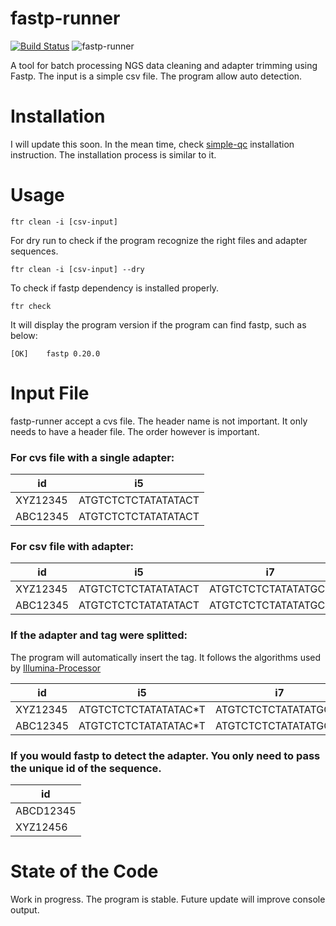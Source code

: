# fastp-runner
[![Build Status](https://www.travis-ci.com/hhandika/fastp-runner.svg?branch=main)](https://www.travis-ci.com/hhandika/fastp-runner)
![fastp-runner](https://github.com/hhandika/fastp-runner/workflows/Tests/badge.svg)

A tool for batch processing NGS data cleaning and adapter trimming using Fastp. The input is a simple csv file. The program allow auto detection.  

# Installation

I will update this soon. In the mean time, check [simple-qc](https://github.com/hhandika/simple-qc) installation instruction. The installation process is similar to it.


# Usage

```
ftr clean -i [csv-input]
```

For dry run to check if the program recognize the right files and adapter sequences.

```
ftr clean -i [csv-input] --dry
```

To check if fastp dependency is installed properly.

```
ftr check
```

It will display the program version if the program can find fastp, such as below:

```
[OK]    fastp 0.20.0
```

# Input File

fastp-runner accept a cvs file. The header name is not important. It only needs to have a header file. The order however is important. 

### For cvs file with a single adapter:
| id        |   i5                | 
| -------   | ------------------- |  
|XYZ12345   | ATGTCTCTCTATATATACT | 
|ABC12345   | ATGTCTCTCTATATATACT | 


### For csv file with adapter:

| id      |   i5                | i7                  |
| ------- | ------------------- | ------------------  | 
|XYZ12345 | ATGTCTCTCTATATATACT | ATGTCTCTCTATATATGCT |
|ABC12345 | ATGTCTCTCTATATATACT | ATGTCTCTCTATATATGCT |

### If the adapter and tag were splitted:

The program will automatically insert the tag. It follows the algorithms used by [Illumina-Processor](https://illumiprocessor.readthedocs.io/en/latest/)

| id      |   i5                    | i7                    |   i5 tag   | i7 tag   |
| -------   | -------------------   | ------------------    | -----------| ---------|
|XYZ12345    | ATGTCTCTCTATATATAC*T | ATGTCTCTCTATATATGC*T  | ATGTCTC    | ATGTATG  |
|ABC12345    | ATGTCTCTCTATATATAC*T | ATGTCTCTCTATATATGC*T  | GGGTCTC    | ATGTAAA  |

### If you would fastp to detect the adapter. You only need to pass the unique id of the sequence.

| id      |
|---------|
|ABCD12345|
|XYZ12456 |


# State of the Code
Work in progress. The program is stable. Future update will improve console output. 